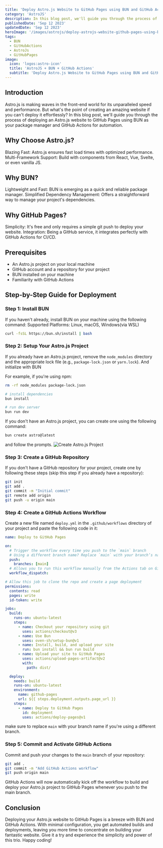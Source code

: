 ```yaml
---
title: 'Deploy Astro.js Website to GitHub Pages using BUN and GitHub Actions'
category: 'AstroJS'
description: In this blog post, we'll guide you through the process of deploying an Astro.js website to GitHub Pages using BUN as your package manager and GitHub Actions for automation.
publishedDate: 'Sep 12 2023'
updatedDate: 'Sep 12 2023'
heroImage: '/images/astrojs/deploy-astrojs-website-github-pages-using-bun-github-actions.png'
tags:
  - BUN
  - GitHubActions
  - AstroJs
  - GitHubPages
image:
  icon: 'logos:astro-icon'
  title: 'AstroJS + BUN + GitHub Actions'
  subtitle: 'Deploy Astro.js Website to GitHub Pages using BUN and GitHub Actions'
---
```


## Introduction

Astro.js is making waves in the front-end world for its unparalleled speed and performance. But what's the point of creating an amazing website if you can't deploy it effortlessly? In this blog post, we'll guide you through the process of deploying an Astro.js website to GitHub Pages using BUN as your package manager and GitHub Actions for automation.

## Why Choose Astro.js?

Blazing Fast: Astro.js ensures fast load times with optimized performance.
Multi-Framework Support: Build with components from React, Vue, Svelte, or even vanilla JS.

## Why BUN?

Lightweight and Fast: BUN is emerging as a quick and reliable package manager.
Simplified Dependency Management: Offers a straightforward way to manage your project's dependencies.

## Why GitHub Pages?

Simplicity: It's free and only requires a simple git push to deploy your website.
Integration: Being a GitHub service, it integrates perfectly with GitHub Actions for CI/CD.

## Prerequisites

- An Astro.js project on your local machine
- GitHub account and a repository for your project
- BUN installed on your machine
- Familiarity with GitHub Actions

## Step-by-Step Guide for Deployment

### Step 1: Install BUN

If you haven't already, install BUN on your machine using the following command:
Supported Platforms: Linux, macOS, Windows(via WSL)

```bash
curl -fsSL https://bun.sh/install | bash
```

### Step 2: Setup Your Astro.js Project

If you already have an Astro.js project, remove the `node_modules` directory and the appropriate lock file (e.g., `package-lock.json` or `yarn.lock`). And initialize with BUN

For example, if you're using npm:

```bash
rm -rf node_modules package-lock.json

# install dependencies
bun install

# run dev server
bun run dev
```

If you don't have an Astro.js project, you can create one using the following command:

```bash
bun create astro@latest
```

and follow the prompts.
![Create Astro.js Project](/images/astrojs/deploy-astrojs-website-github-pages-using-bun-github-actions/installation.png)

### Step 3: Create a GitHub Repository

If you don't have a GitHub repository for your project, create one by following these steps (skip this step if you already have a repository):

```bash
git init
git add .
git commit -m "Initial commit"
git remote add origin
git push -u origin main
```

### Step 4: Create a GitHub Actions Workflow

Create a new file named `deploy.yml` in the `.github/workflows` directory of your project and paste the following code in it:

```yaml title=".github/workflows/deploy.yml"
name: Deploy to GitHub Pages

on:
  # Trigger the workflow every time you push to the `main` branch
  # Using a different branch name? Replace `main` with your branch’s name
  push:
    branches: [main]
  # Allows you to run this workflow manually from the Actions tab on GitHub.
  workflow_dispatch:

# Allow this job to clone the repo and create a page deployment
permissions:
  contents: read
  pages: write
  id-token: write

jobs:
  build:
    runs-on: ubuntu-latest
    steps:
      - name: Checkout your repository using git
        uses: actions/checkout@v3
      - name: Use Bun
        uses: oven-sh/setup-bun@v1
      - name: Install, build, and upload your site
        run: bun install && bun run build
      - name: Upload your site to GitHub Pages
        uses: actions/upload-pages-artifact@v2
        with:
          path: dist/

  deploy:
    needs: build
    runs-on: ubuntu-latest
    environment:
      name: github-pages
      url: ${{ steps.deployment.outputs.page_url }}
    steps:
      - name: Deploy to GitHub Pages
        id: deployment
        uses: actions/deploy-pages@v1
```

make sure to replace `main` with your branch name if you're using a different branch.

### Step 5: Commit and Activate GitHub Actions

Commit and push your changes to the `main` branch of your repository:

```bash
git add .
git commit -m "Add GitHub Actions workflow"
git push origin main
```

GitHub Actions will now automatically kick off the workflow to build and deploy your Astro.js project to GitHub Pages whenever you push to the main branch.

## Conclusion

Deploying your Astro.js website to GitHub Pages is a breeze with BUN and GitHub Actions. With minimal configuration, you get automated builds and deployments, leaving you more time to concentrate on building your fantastic website. Give it a try and experience the simplicity and power of this trio. Happy coding!
